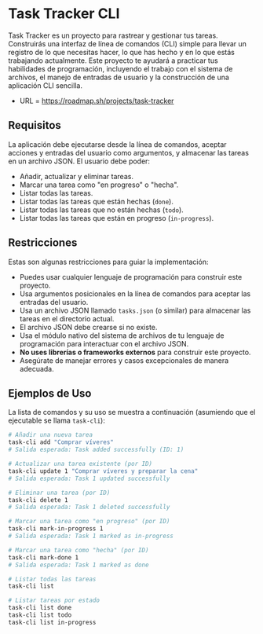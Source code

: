 # Task Tracker CLI

Task Tracker es un proyecto para rastrear y gestionar tus tareas. Construirás una interfaz de línea de comandos (CLI) simple para llevar un registro de lo que necesitas hacer, lo que has hecho y en lo que estás trabajando actualmente. Este proyecto te ayudará a practicar tus habilidades de programación, incluyendo el trabajo con el sistema de archivos, el manejo de entradas de usuario y la construcción de una aplicación CLI sencilla.

* URL = https://roadmap.sh/projects/task-tracker

## Requisitos

La aplicación debe ejecutarse desde la línea de comandos, aceptar acciones y entradas del usuario como argumentos, y almacenar las tareas en un archivo JSON. El usuario debe poder:

* Añadir, actualizar y eliminar tareas.
* Marcar una tarea como "en progreso" o "hecha".
* Listar todas las tareas.
* Listar todas las tareas que están hechas (`done`).
* Listar todas las tareas que no están hechas (`todo`).
* Listar todas las tareas que están en progreso (`in-progress`).

## Restricciones

Estas son algunas restricciones para guiar la implementación:

* Puedes usar cualquier lenguaje de programación para construir este proyecto.
* Usa argumentos posicionales en la línea de comandos para aceptar las entradas del usuario.
* Usa un archivo JSON llamado `tasks.json` (o similar) para almacenar las tareas en el directorio actual.
* El archivo JSON debe crearse si no existe.
* Usa el módulo nativo del sistema de archivos de tu lenguaje de programación para interactuar con el archivo JSON.
* **No uses librerías o frameworks externos** para construir este proyecto.
* Asegúrate de manejar errores y casos excepcionales de manera adecuada.

## Ejemplos de Uso

La lista de comandos y su uso se muestra a continuación (asumiendo que el ejecutable se llama `task-cli`):

```bash
# Añadir una nueva tarea
task-cli add "Comprar víveres"
# Salida esperada: Task added successfully (ID: 1)

# Actualizar una tarea existente (por ID)
task-cli update 1 "Comprar víveres y preparar la cena"
# Salida esperada: Task 1 updated successfully

# Eliminar una tarea (por ID)
task-cli delete 1
# Salida esperada: Task 1 deleted successfully

# Marcar una tarea como "en progreso" (por ID)
task-cli mark-in-progress 1
# Salida esperada: Task 1 marked as in-progress

# Marcar una tarea como "hecha" (por ID)
task-cli mark-done 1
# Salida esperada: Task 1 marked as done

# Listar todas las tareas
task-cli list

# Listar tareas por estado
task-cli list done
task-cli list todo
task-cli list in-progress

